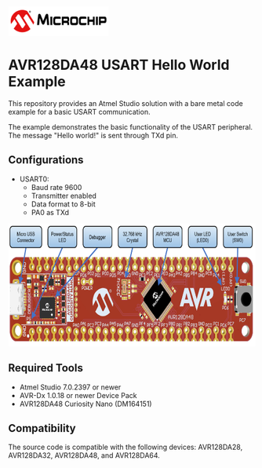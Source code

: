 <img src="images/microchiptechnologyinc.png" height="60">

# AVR128DA48 USART Hello World Example

This repository provides an Atmel Studio solution with a bare metal code example for a basic USART communication.

The example demonstrates the basic functionality of the USART peripheral. The message "Hello world!" is sent through TXd pin.

## Configurations

- USART0:
  * Baud rate 9600
  * Transmitter enabled
  * Data format to 8-bit
  * PA0 as TXd

<img src="images/AVR128DA48_CNANO_instructions.PNG" height="250">

## Required Tools

- Atmel Studio 7.0.2397 or newer
- AVR-Dx 1.0.18 or newer Device Pack
- AVR128DA48 Curiosity Nano (DM164151)

## Compatibility
The source code is compatible with the following devices: AVR128DA28, AVR128DA32, AVR128DA48, and AVR128DA64.
